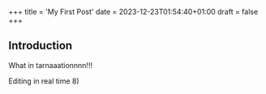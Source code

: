 +++
title = 'My First Post'
date = 2023-12-23T01:54:40+01:00
draft = false
+++

## Introduction

What in tarnaaationnnn!!!

Editing in real time 8)
